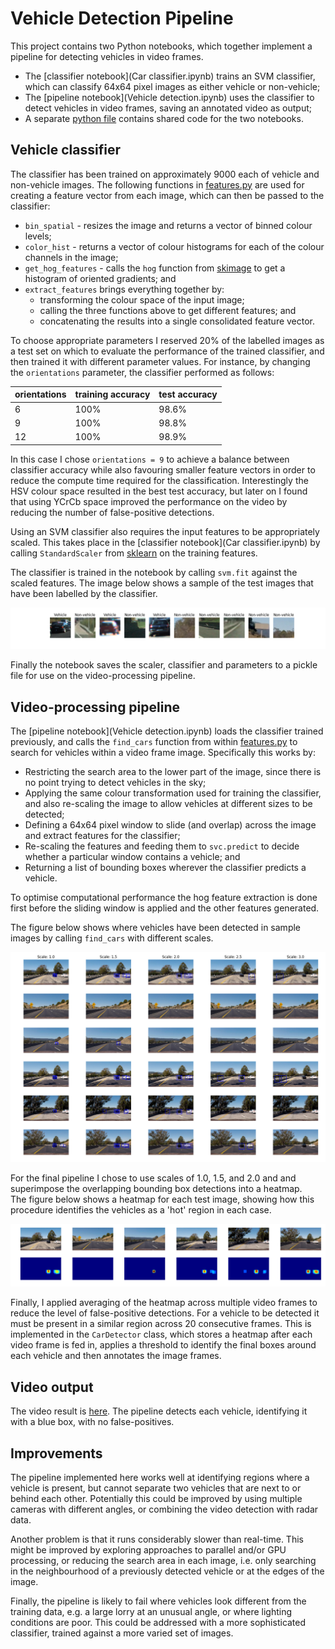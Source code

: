 # Vehicle Detection Pipeline

This project contains two Python notebooks, which together implement a pipeline
for detecting vehicles in video frames.
* The [classifier notebook](Car classifier.ipynb) trains an SVM classifier,
which can classify 64x64 pixel images as either vehicle or non-vehicle;
* The [pipeline notebook](Vehicle detection.ipynb) uses the classifier to
detect vehicles in video frames, saving an annotated video as output;
* A separate [python file](features.py) contains shared code for the two
notebooks.


## Vehicle classifier

The classifier has been trained on approximately 9000 each of vehicle and
non-vehicle images.  The following functions in [features.py](features.py)
are used for creating a feature vector from each image, which can then be
passed to the classifier:
* `bin_spatial` - resizes the image and returns a vector of binned colour
levels;
* `color_hist` - returns a vector of colour histograms for each of the colour
channels in the image;
* `get_hog_features` -  calls the `hog` function from
[skimage](http://scikit-image.org/docs/dev/api/skimage.feature.html?highlight=hog#skimage.feature.hog)
to get a histogram of oriented gradients; and
* `extract_features` brings everything together by:
  * transforming the colour space of the input image;
  * calling the three functions above to get different features; and
  * concatenating the results into a single consolidated feature vector.

To choose appropriate parameters I reserved 20% of the labelled images as a
test set on which to evaluate the performance of the trained classifier, and
then trained it with different parameter values. For instance, by changing the
`orientations` parameter, the classifier performed as follows:

| orientations | training accuracy | test accuracy |
|--------------|-------------------|---------------|
| 6            | 100%              | 98.6%         |
| 9            | 100%              | 98.8%         |
| 12           | 100%              | 98.9%         |

In this case I chose `orientations = 9` to achieve a balance between
classifier accuracy while also favouring smaller feature vectors in order to
reduce the compute time required for the classification.  Interestingly the
HSV colour space resulted in the best test accuracy, but later on I found that
using YCrCb space improved the performance on the video by reducing the number
of false-positive detections.

Using an SVM classifier also requires the input features to be appropriately
scaled.  This takes place in the [classifier notebook](Car classifier.ipynb)
by calling `StandardScaler` from
[sklearn](http://scikit-learn.org/stable/modules/generated/sklearn.preprocessing.StandardScaler.html)
on the training features.

The classifier is trained in the notebook by calling `svm.fit` against the
scaled features.  The image below shows a sample of the test images that have
been labelled by the classifier.

![Test images](output_images/classifier.png)

Finally the notebook saves the scaler, classifier and parameters to a pickle
file for use on the video-processing pipeline.


## Video-processing pipeline

The [pipeline notebook](Vehicle detection.ipynb) loads the classifier trained
previously, and calls the `find_cars` function from within
[features.py](features.py) to search for vehicles within a video frame image.
Specifically this works by:
* Restricting the search area to the lower part of the image, since there is no
point trying to detect vehicles in the sky;
* Applying the same colour transformation used for training the classifier, and
also re-scaling the image to allow vehicles at different sizes to be detected;
* Defining a 64x64 pixel window to slide (and overlap) across the image and
extract features for the classifier;
* Re-scaling the features and feeding them to `svc.predict` to decide whether
a particular window contains a vehicle; and
* Returning a list of bounding boxes wherever the classifier predicts a vehicle.

To optimise computational performance the hog feature extraction is done first
before the sliding window is applied and the other features generated.

The figure below shows where vehicles have been detected in sample images by
calling `find_cars` with different scales.

![Test images](output_images/sliding_windows.png)

For the final pipeline I chose to use scales of 1.0, 1.5, and 2.0 and
and superimpose the overlapping bounding box detections into a heatmap.  
The figure below shows a heatmap for each test image, showing how this procedure
identifies the vehicles as a 'hot' region in each case.

![Heatmaps](output_images/heatmaps.png)

Finally, I applied averaging of the heatmap across multiple video frames to
reduce the level of false-positive detections.  For a vehicle to be detected it
must be present in a similar region across 20 consecutive frames.  This is
implemented in the `CarDetector` class, which stores a heatmap after each video
frame is fed in, applies a threshold to identify the final boxes around each
vehicle and then annotates the image frames.


## Video output

The video result is [here](output_images/project_video.mp4).  The pipeline
detects each vehicle, identifying it with a blue box, with no false-positives.


## Improvements

The pipeline implemented here works well at identifying regions where a vehicle
is present, but cannot separate two vehicles that are next to or behind each
other.  Potentially this could be improved by using multiple cameras with
different angles, or combining the video detection with radar data.

Another problem is that it runs considerably slower than real-time.  This might
be improved by exploring approaches to parallel and/or GPU processing, or
reducing the search area in each image, i.e. only searching in the neighbourhood
of a previously detected vehicle or at the edges of the image.

Finally, the pipeline is likely to fail where vehicles look different from
the training data, e.g. a large lorry at an unusual angle, or where lighting
conditions are poor.  This could be addressed with a more sophisticated
classifier, trained against a more varied set of images.
